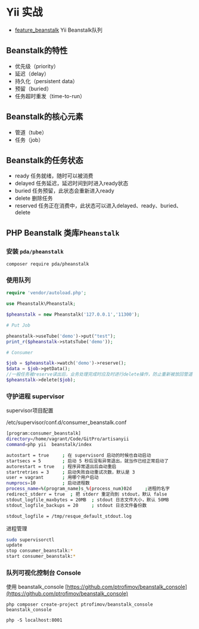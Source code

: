 # Yii 实战

* [feature_beanstalk](https://github.com/hanguangchao/artisanyii/tree/feature_beanstalk)  Yii Beanstalk队列



## Beanstalk的特性

- 优先级（priority）
- 延迟（delay）
- 持久化（persistent data）
- 预留（buried）
- 任务超时重发（time-to-run）

## Beanstalk的核心元素
- 管道（tube）
- 任务（job）

## Beanstalk的任务状态

- ready 任务就绪，随时可以被消费
- delayed 任务延迟，延迟时间到时进入ready状态
- buried 任务预留，此状态会重新进入ready
- delete 删除任务
- reserved 任务正在消费中，此状态可以进入delayed、ready、buried、delete

## PHP Beanstalk 类库`Pheanstalk`


### 安装 `pda/pheanstalk`
```
composer require pda/pheanstalk
```

### 使用队列

```php
require 'vendor/autoload.php';

use Pheanstalk\Pheanstalk;

$pheanstalk = new Pheanstalk('127.0.0.1','11300');

# Put Job 

pheanstalk->useTube('demo')->put("test");
print_r($pheanstalk->statsTube('demo'));

# Consumer  

$job = $pheanstalk->watch('demo')->reserve();
$data = $job->getData();
//一般任务被reserve读出后，业务处理完成时应及时进行delete操作，防止重新被放回管道
$pheanstalk->delete($job);
```

### 守护进程 supervisor


supervisor项目配置

/etc/supervisor/conf.d/consumer_beanstalk.conf

```sh
[program:consumer_beanstalk]
directory=/home/vagrant/Code/GitPro/artisanyii
command=php yii  beanstalk/index

autostart = true     ; 在 supervisord 启动的时候也自动启动
startsecs = 5        ; 启动 5 秒后没有异常退出，就当作已经正常启动了
autorestart = true   ; 程序异常退出后自动重启
startretries = 3     ; 启动失败自动重试次数，默认是 3
user = vagrant       ; 用哪个用户启动
numprocs=10          ; 启动进程数
process_name=%(program_name)s_%(process_num)02d     ;进程的名字
redirect_stderr = true  ; 把 stderr 重定向到 stdout，默认 false
stdout_logfile_maxbytes = 20MB  ; stdout 日志文件大小，默认 50MB
stdout_logfile_backups = 20     ; stdout 日志文件备份数

stdout_logfile = /tmp/resque_default_stdout.log

```


进程管理

```sh
sudo supervisorctl
update
stop consumer_beanstalk:*
start consumer_beanstalk:*
```


### 队列可视化控制台 Console

使用 beanstalk_console [https://github.com/ptrofimov/beanstalk_console](https://github.com/ptrofimov/beanstalk_console)

```
php composer create-project ptrofimov/beanstalk_console beanstalk_console

php -S localhost:8001

```

